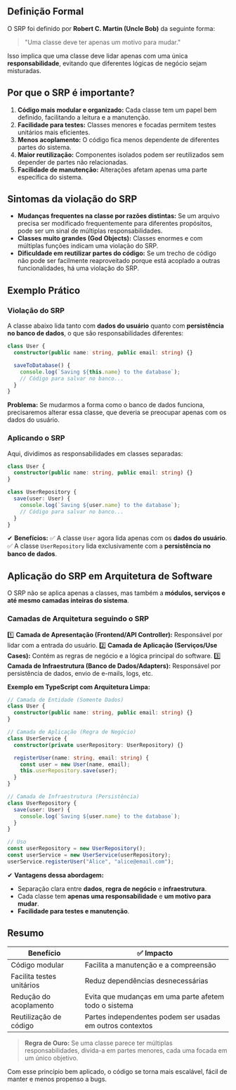 ## Definição Formal

O SRP foi definido por **Robert C. Martin (Uncle Bob)** da seguinte forma:

> "Uma classe deve ter apenas um motivo para mudar."

Isso implica que uma classe deve lidar apenas com uma única **responsabilidade**, evitando que diferentes lógicas de negócio sejam misturadas.

## Por que o SRP é importante?

1. **Código mais modular e organizado:** Cada classe tem um papel bem definido, facilitando a leitura e a manutenção.
2. **Facilidade para testes:** Classes menores e focadas permitem testes unitários mais eficientes.
3. **Menos acoplamento:** O código fica menos dependente de diferentes partes do sistema.
4. **Maior reutilização:** Componentes isolados podem ser reutilizados sem depender de partes não relacionadas.
5. **Facilidade de manutenção:** Alterações afetam apenas uma parte específica do sistema.

## Sintomas da violação do SRP

- **Mudanças frequentes na classe por razões distintas:** Se um arquivo precisa ser modificado frequentemente para diferentes propósitos, pode ser um sinal de múltiplas responsabilidades.
- **Classes muito grandes (God Objects):** Classes enormes e com múltiplas funções indicam uma violação do SRP.
- **Dificuldade em reutilizar partes do código:** Se um trecho de código não pode ser facilmente reaproveitado porque está acoplado a outras funcionalidades, há uma violação do SRP.

## Exemplo Prático

### Violação do SRP

A classe abaixo lida tanto com **dados do usuário** quanto com **persistência no banco de dados**, o que são responsabilidades diferentes:

```ts
class User {
  constructor(public name: string, public email: string) {}

  saveToDatabase() {
    console.log(`Saving ${this.name} to the database`);
    // Código para salvar no banco...
  }
}
```

 **Problema:** Se mudarmos a forma como o banco de dados funciona, precisaremos alterar essa classe, que deveria se preocupar apenas com os dados do usuário.

### Aplicando o SRP

Aqui, dividimos as responsabilidades em classes separadas:

```ts
class User {
  constructor(public name: string, public email: string) {}
}

class UserRepository {
  save(user: User) {
    console.log(`Saving ${user.name} to the database`);
    // Código para salvar no banco...
  }
}
```

✔ **Benefícios:**
✅ A classe `User` agora lida apenas com os **dados do usuário**.
✅ A classe `UserRepository` lida exclusivamente com a **persistência no banco de dados**.

## Aplicação do SRP em Arquitetura de Software

O SRP não se aplica apenas a classes, mas também a **módulos, serviços e até mesmo camadas inteiras do sistema**.

### Camadas de Arquitetura seguindo o SRP

1️⃣ **Camada de Apresentação (Frontend/API Controller):** Responsável por lidar com a entrada do usuário.
2️⃣ **Camada de Aplicação (Serviços/Use Cases):** Contém as regras de negócio e a lógica principal do software.
3️⃣ **Camada de Infraestrutura (Banco de Dados/Adapters):** Responsável por persistência de dados, envio de e-mails, logs, etc.

 **Exemplo em TypeScript com Arquitetura Limpa:**

```ts
// Camada de Entidade (Somente Dados)
class User {
  constructor(public name: string, public email: string) {}
}

// Camada de Aplicação (Regra de Negócio)
class UserService {
  constructor(private userRepository: UserRepository) {}

  registerUser(name: string, email: string) {
    const user = new User(name, email);
    this.userRepository.save(user);
  }
}

// Camada de Infraestrutura (Persistência)
class UserRepository {
  save(user: User) {
    console.log(`Saving ${user.name} to the database`);
  }
}

// Uso
const userRepository = new UserRepository();
const userService = new UserService(userRepository);
userService.registerUser("Alice", "alice@email.com");
```

✔ **Vantagens dessa abordagem:**
- Separação clara entre **dados**, **regra de negócio** e **infraestrutura**.
- Cada classe tem **apenas uma responsabilidade** e **um motivo para mudar**.
- **Facilidade para testes e manutenção**.

## Resumo

|  Benefício | ✅ Impacto |
|-------------|-----------|
| Código modular | Facilita a manutenção e a compreensão |
| Facilita testes unitários | Reduz dependências desnecessárias |
| Redução do acoplamento | Evita que mudanças em uma parte afetem todo o sistema |
| Reutilização de código | Partes independentes podem ser usadas em outros contextos |

> **Regra de Ouro:** Se uma classe parece ter múltiplas responsabilidades, divida-a em partes menores, cada uma focada em um único objetivo.

Com esse princípio bem aplicado, o código se torna mais escalável, fácil de manter e menos propenso a bugs. 